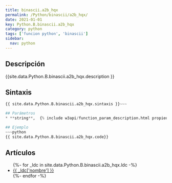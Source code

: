```yaml
---
title: binascii.a2b_hqx
permalink: /Python/binascii/a2b_hqx/
date: 2021-01-01
key: Python.B.binascii.a2b_hqx
category: python
tags: ['funcion python', 'binascii']
sidebar: 
  nav: python
---
```


## Descripción
{{site.data.Python.B.binascii.a2b_hqx.description }}

## Sintaxis
~~~python
{{ site.data.Python.B.binascii.a2b_hqx.sintaxis }}~~~

## Parámetros
* **string**,  {% include w3api/function_param_description.html propiedad=site.data.Python.B.binascii.a2b_hqx valor="string" %}

## Ejemplo
~~~python
{{ site.data.Python.B.binascii.a2b_hqx.code}}
~~~

## Artículos
<ul>
{%- for _ldc in site.data.Python.B.binascii.a2b_hqx.ldc -%}
   <li>
       <a href="{{_ldc['url'] }}">{{ _ldc['nombre'] }}</a>
   </li>
{%- endfor -%}
</ul>
